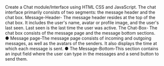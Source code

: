  Create a Chat module/Interface using HTML CSS and JavaScript. The chat interface primarily consists of two segments: the message header and the chat box. Message-Header- The message header resides at the top of the chat box. It includes the user's name, avatar or profile image, and the user's last seen. Last seen is the last time the user was active. The Chat-Box- The chat box consists of the message page and the message bottom sections. ● Message page-The message page consists of incoming and outgoing messages, as well as the avatars of the senders. It also displays the time at which each message is sent. ● The Message-Bottom-This section contains an input field where the user can type in the messages and a send button to send them.

